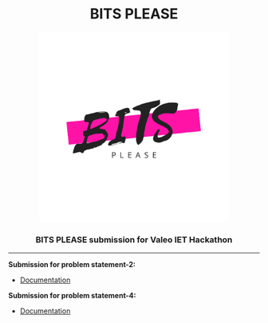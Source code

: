 <h1 align="center"> BITS PLEASE </h1>
<p align="center">
  <a href="">
    <img alt="GitPoint" title="GitPoint" src="./Bits.png" width="380">
  </a>
</p>
<h3 align="center">
  BITS PLEASE submission for Valeo IET Hackathon
</h3>

---

**Submission for problem statement-2:**
<br>
* [Documentation](https://github.com/akss13/IET-Hackathon/blob/master/BIT_Turner_doc/bitturner.md)

**Submission for problem statement-4:**

* [Documentation](https://github.com/akss13/IET-Hackathon/blob/master/Slothman_doc/doc_ps-4.md)

